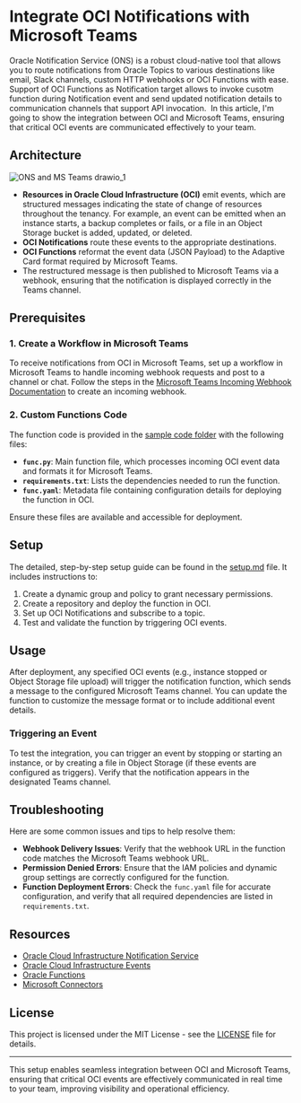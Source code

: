 # Integrate OCI Notifications with Microsoft Teams
Oracle Notification Service (ONS) is a robust cloud-native tool that allows you to route notifications from Oracle Topics to various destinations like email, Slack channels, custom HTTP webhooks or OCI Functions with ease.
Support of OCI Functions as Notification target allows to invoke cusotm function during Notification event and send updated notification details to communication channels that support API invocation. 
In this article, I'm going to show the integration between OCI and Microsoft Teams, ensuring that critical OCI events are communicated effectively to your team.

## Architecture

![ONS and MS Teams drawio_1](https://github.com/user-attachments/assets/e241e0d3-c255-4101-8d32-4e89a465d41b)

- **Resources in Oracle Cloud Infrastructure (OCI)** emit events, which are structured messages indicating the state of change of resources throughout the tenancy. For example, an event can be emitted when an instance starts, a backup completes or fails, or a file in an Object Storage bucket is added, updated, or deleted.
- **OCI Notifications** route these events to the appropriate destinations.
- **OCI Functions** reformat the event data (JSON Payload) to the Adaptive Card format required by Microsoft Teams.
- The restructured message is then published to Microsoft Teams via a webhook, ensuring that the notification is displayed correctly in the Teams channel.

## Prerequisites

### 1. Create a Workflow in Microsoft Teams

To receive notifications from OCI in Microsoft Teams, set up a workflow in Microsoft Teams to handle incoming webhook requests and post to a channel or chat. Follow the steps in the [Microsoft Teams Incoming Webhook Documentation](https://docs.microsoft.com/microsoftteams/platform/webhooks-and-connectors/how-to/add-incoming-webhook) to create an incoming webhook.

### 2. Custom Functions Code

The function code is provided in the [sample code folder](https://github.com/angeline-hilda/OCI-Notifications/tree/9007f51a4a3a94e9b7b71e33064d3f3cdeaa7308/sample%20code) with the following files:

- **`func.py`**: Main function file, which processes incoming OCI event data and formats it for Microsoft Teams.
- **`requirements.txt`**: Lists the dependencies needed to run the function.
- **`func.yaml`**: Metadata file containing configuration details for deploying the function in OCI.

Ensure these files are available and accessible for deployment.

## Setup

The detailed, step-by-step setup guide can be found in the [setup.md](https://github.com/angeline-hilda/OCI-Notifications/blob/912b9de7b995c35d606780f3148e2e67334496a4/setup%20guide.md) file. It includes instructions to:

1. Create a dynamic group and policy to grant necessary permissions.
2. Create a repository and deploy the function in OCI.
3. Set up OCI Notifications and subscribe to a topic.
4. Test and validate the function by triggering OCI events.

## Usage

After deployment, any specified OCI events (e.g., instance stopped or Object Storage file upload) will trigger the notification function, which sends a message to the configured Microsoft Teams channel. You can update the function to customize the message format or to include additional event details.

### Triggering an Event

To test the integration, you can trigger an event by stopping or starting an instance, or by creating a file in Object Storage (if these events are configured as triggers). Verify that the notification appears in the designated Teams channel.

## Troubleshooting

Here are some common issues and tips to help resolve them:

- **Webhook Delivery Issues**: Verify that the webhook URL in the function code matches the Microsoft Teams webhook URL.
- **Permission Denied Errors**: Ensure that the IAM policies and dynamic group settings are correctly configured for the function.
- **Function Deployment Errors**: Check the `func.yaml` file for accurate configuration, and verify that all required dependencies are listed in `requirements.txt`.

## Resources

- [Oracle Cloud Infrastructure Notification Service](https://docs.oracle.com/en-us/iaas/Content/Notification/Concepts/notificationoverview.htm)
- [Oracle Cloud Infrastructure Events](https://docs.oracle.com/en-us/iaas/Content/Events/Concepts/eventsoverview.htm)
- [Oracle Functions](https://docs.oracle.com/en-us/iaas/Content/Functions/Concepts/functionsoverview.htm)
- [Microsoft Connectors](https://learn.microsoft.com/en-us/microsoftteams/platform/webhooks-and-connectors/how-to/connectors-using?tabs=cURL%2Ctext1)

## License

This project is licensed under the MIT License - see the [LICENSE](https://github.com/angeline-hilda/OCI-Notifications/tree/main?tab=MIT-1-ov-file) file for details.

---

This setup enables seamless integration between OCI and Microsoft Teams, ensuring that critical OCI events are effectively communicated in real time to your team, improving visibility and operational efficiency.

   



